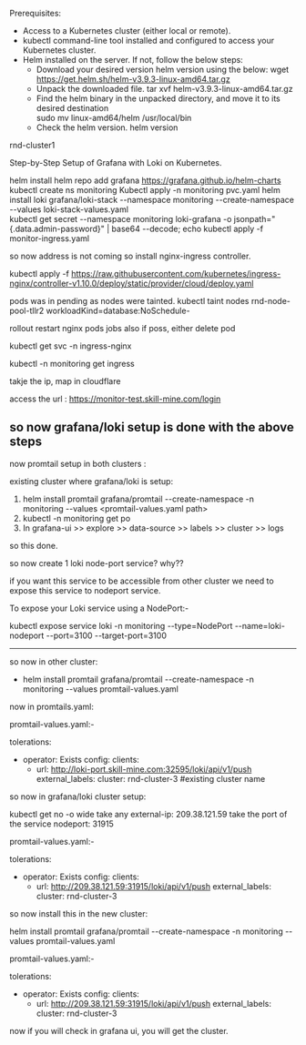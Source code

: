 Prerequisites: 
- Access to a Kubernetes cluster (either local or remote). 
- kubectl command-line tool installed and configured to access your Kubernetes cluster. 
- Helm installed on the server. If not, follow the below steps: 
    - Download your desired version helm version using the below: 
        wget https://get.helm.sh/helm-v3.9.3-linux-amd64.tar.gz 
    - Unpack the downloaded file. 
        tar xvf helm-v3.9.3-linux-amd64.tar.gz 
    - Find the helm binary in the unpacked directory, and move it to its desired destination  
        sudo mv linux-amd64/helm /usr/local/bin 
    - Check the helm version. 
        helm version

rnd-cluster1

Step-by-Step Setup of Grafana with Loki on Kubernetes. 

helm install
helm repo add grafana https://grafana.github.io/helm-charts 
kubectl create ns monitoring
Kubectl apply -n monitoring pvc.yaml
helm install loki grafana/loki-stack --namespace monitoring --create-namespace --values loki-stack-values.yaml  
kubectl get secret --namespace monitoring loki-grafana -o jsonpath="{.data.admin-password}" | base64 --decode; echo 
kubectl apply -f monitor-ingress.yaml

so now address is not coming so install nginx-ingress controller.

kubectl apply -f https://raw.githubusercontent.com/kubernetes/ingress-nginx/controller-v1.10.0/deploy/static/provider/cloud/deploy.yaml

pods was in pending as nodes were tainted.
kubectl taint nodes rnd-node-pool-tllr2 workloadKind=database:NoSchedule-

rollout restart nginx pods
jobs also if  poss, either delete pod

kubectl get svc -n ingress-nginx


kubectl -n monitoring get ingress

takje the ip, map in cloudflare

access the url : https://monitor-test.skill-mine.com/login

so now grafana/loki setup is done with the above steps
-----------------------------------------


now promtail setup in both clusters : 

existing cluster where grafana/loki is setup: 


1. helm install promtail grafana/promtail --create-namespace -n monitoring --values <promtail-values.yaml path>
2. kubectl -n monitoring get po 
3. In grafana-ui >> explore >> data-source >> labels >> cluster >> logs



so this done.

so now create 1 loki node-port service? why?? 

if you want this service to be accessible from other cluster we need to expose this service to nodeport service. 

To expose your Loki service using a NodePort:- 

kubectl expose service loki -n monitoring --type=NodePort --name=loki-nodeport --port=3100 --target-port=3100


--------------------------------------------

so now in other cluster: 

- helm install promtail grafana/promtail --create-namespace -n monitoring --values promtail-values.yaml

now in promtails.yaml: 

promtail-values.yaml:-

tolerations:
  - operator: Exists
config:
  clients:
    - url: http://loki-port.skill-mine.com:32595/loki/api/v1/push
      external_labels:
        cluster: rnd-cluster-3  #existing cluster name


so now in grafana/loki cluster setup:

kubectl get no  -o wide
take any external-ip: 209.38.121.59
take the port of the service nodeport: 31915


promtail-values.yaml:-

tolerations:
  - operator: Exists
config:
  clients:
    - url: http://209.38.121.59:31915/loki/api/v1/push
      external_labels:
        cluster: rnd-cluster-3


so now install this in the new cluster: 

helm install promtail grafana/promtail --create-namespace -n monitoring --values promtail-values.yaml

promtail-values.yaml:-

tolerations:
  - operator: Exists
config:
  clients:
    - url: http://209.38.121.59:31915/loki/api/v1/push
      external_labels:
        cluster: rnd-cluster-3


now if you will check in grafana ui, you will get the cluster. 
